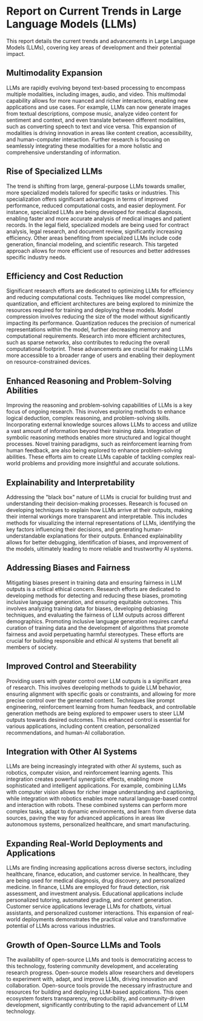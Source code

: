 # Report on Current Trends in Large Language Models (LLMs)

This report details the current trends and advancements in Large Language Models (LLMs), covering key areas of development and their potential impact.

## Multimodality Expansion

LLMs are rapidly evolving beyond text-based processing to encompass multiple modalities, including images, audio, and video. This multimodal capability allows for more nuanced and richer interactions, enabling new applications and use cases.  For example, LLMs can now generate images from textual descriptions, compose music, analyze video content for sentiment and context, and even translate between different modalities, such as converting speech to text and vice versa.  This expansion of modalities is driving innovation in areas like content creation, accessibility, and human-computer interaction.  Further research is focusing on seamlessly integrating these modalities for a more holistic and comprehensive understanding of information.

## Rise of Specialized LLMs

The trend is shifting from large, general-purpose LLMs towards smaller, more specialized models tailored for specific tasks or industries.  This specialization offers significant advantages in terms of improved performance, reduced computational costs, and easier deployment.  For instance, specialized LLMs are being developed for medical diagnosis, enabling faster and more accurate analysis of medical images and patient records.  In the legal field, specialized models are being used for contract analysis, legal research, and document review, significantly increasing efficiency.  Other areas benefiting from specialized LLMs include code generation, financial modeling, and scientific research.  This targeted approach allows for more efficient use of resources and better addresses specific industry needs.

## Efficiency and Cost Reduction

Significant research efforts are dedicated to optimizing LLMs for efficiency and reducing computational costs. Techniques like model compression, quantization, and efficient architectures are being explored to minimize the resources required for training and deploying these models.  Model compression involves reducing the size of the model without significantly impacting its performance.  Quantization reduces the precision of numerical representations within the model, further decreasing memory and computational requirements.  Research into more efficient architectures, such as sparse networks, also contributes to reducing the overall computational footprint.  These advancements are crucial for making LLMs more accessible to a broader range of users and enabling their deployment on resource-constrained devices.

## Enhanced Reasoning and Problem-Solving Abilities

Improving the reasoning and problem-solving capabilities of LLMs is a key focus of ongoing research.  This involves exploring methods to enhance logical deduction, complex reasoning, and problem-solving skills.  Incorporating external knowledge sources allows LLMs to access and utilize a vast amount of information beyond their training data.  Integration of symbolic reasoning methods enables more structured and logical thought processes.  Novel training paradigms, such as reinforcement learning from human feedback, are also being explored to enhance problem-solving abilities. These efforts aim to create LLMs capable of tackling complex real-world problems and providing more insightful and accurate solutions.

## Explainability and Interpretability

Addressing the "black box" nature of LLMs is crucial for building trust and understanding their decision-making processes.  Research is focused on developing techniques to explain how LLMs arrive at their outputs, making their internal workings more transparent and interpretable. This includes methods for visualizing the internal representations of LLMs, identifying the key factors influencing their decisions, and generating human-understandable explanations for their outputs.  Enhanced explainability allows for better debugging, identification of biases, and improvement of the models, ultimately leading to more reliable and trustworthy AI systems.

## Addressing Biases and Fairness

Mitigating biases present in training data and ensuring fairness in LLM outputs is a critical ethical concern.  Research efforts are dedicated to developing methods for detecting and reducing these biases, promoting inclusive language generation, and ensuring equitable outcomes.  This involves analyzing training data for biases, developing debiasing techniques, and evaluating the fairness of LLM outputs across different demographics.  Promoting inclusive language generation requires careful curation of training data and the development of algorithms that promote fairness and avoid perpetuating harmful stereotypes.  These efforts are crucial for building responsible and ethical AI systems that benefit all members of society.

## Improved Control and Steerability

Providing users with greater control over LLM outputs is a significant area of research.  This involves developing methods to guide LLM behavior, ensuring alignment with specific goals or constraints, and allowing for more precise control over the generated content. Techniques like prompt engineering, reinforcement learning from human feedback, and controllable generation methods are being explored to empower users to steer LLM outputs towards desired outcomes. This enhanced control is essential for various applications, including content creation, personalized recommendations, and human-AI collaboration.

## Integration with Other AI Systems

LLMs are being increasingly integrated with other AI systems, such as robotics, computer vision, and reinforcement learning agents.  This integration creates powerful synergistic effects, enabling more sophisticated and intelligent applications. For example, combining LLMs with computer vision allows for richer image understanding and captioning, while integration with robotics enables more natural language-based control and interaction with robots.  These combined systems can perform more complex tasks, adapt to dynamic environments, and learn from diverse data sources, paving the way for advanced applications in areas like autonomous systems, personalized healthcare, and smart manufacturing.

## Expanding Real-World Deployments and Applications

LLMs are finding increasing applications across diverse sectors, including healthcare, finance, education, and customer service. In healthcare, they are being used for medical diagnosis, drug discovery, and personalized medicine.  In finance, LLMs are employed for fraud detection, risk assessment, and investment analysis.  Educational applications include personalized tutoring, automated grading, and content generation.  Customer service applications leverage LLMs for chatbots, virtual assistants, and personalized customer interactions.  This expansion of real-world deployments demonstrates the practical value and transformative potential of LLMs across various industries.

## Growth of Open-Source LLMs and Tools

The availability of open-source LLMs and tools is democratizing access to this technology, fostering community development, and accelerating research progress. Open-source models allow researchers and developers to experiment with, adapt, and improve LLMs, driving innovation and collaboration.  Open-source tools provide the necessary infrastructure and resources for building and deploying LLM-based applications.  This open ecosystem fosters transparency, reproducibility, and community-driven development, significantly contributing to the rapid advancement of LLM technology.
